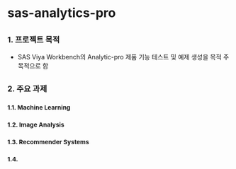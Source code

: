 # sas-analytics-pro

## <small> 1. 프로젝트 목적 </small>
- SAS Viya Workbench의 Analytic-pro 제품 기능 테스트 및 예제 생성을 목적 주 목적으로 함

## <small> 2. 주요 과제 </small>
### <small> 1.1. Machine Learning </small>
### <small> 1.2. Image Analysis </small>
### <small> 1.3. Recommender Systems </small>
### <small> 1.4. </small>



